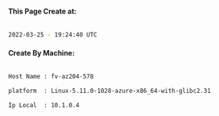 
   
#### This Page Create at:

```bash

2022-03-25 - 19:24:40 UTC

```

#### Create By Machine:

```bash

Host Name : fv-az204-578

platform  : Linux-5.11.0-1028-azure-x86_64-with-glibc2.31

Ip Local  : 10.1.0.4

```

